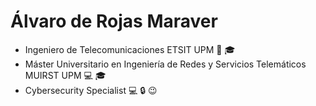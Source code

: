 # Álvaro de Rojas Maraver
* Ingeniero de Telecomunicaciones ETSIT UPM :satellite: :mortar_board:
* Máster Universitario en Ingeniería de Redes y Servicios Telemáticos MUIRST UPM :computer: :mortar_board:
* Cybersecurity Specialist :computer: :lock: :wink:
